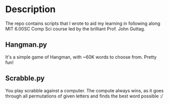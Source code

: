 # Description

The repo contains scripts that I wrote to aid my learning in following along MIT 6.00SC Comp Sci course led by the brilliant Prof. John Guttag.

## Hangman.py

It's a simple game of Hangman, with ~60K words to choose from. Pretty fun!

## Scrabble.py

You play scrabble against a computer. The compute always wins, as it goes through all permutations of given letters and finds the best word possible :/